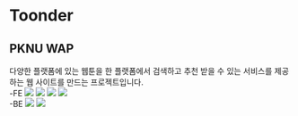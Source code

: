 # Toonder
## PKNU WAP

다양한 플랫폼에 있는 웹툰을 한 플랫폼에서 검색하고 추천 받을 수 있는 서비스를 제공하는 웹 사이트를 만드는 프로젝트입니다.
<br>
-FE
<img src="https://img.shields.io/badge/React-61DAFB?style=flat&logo=React&logoColor=white"/>
<img src="https://img.shields.io/badge/HTML5-E34F26?style=flat-square&logo=html5&logoColor=white"/>
<img src="https://img.shields.io/badge/JavaScript-F7DF1E?style=flat-square&logo=javascript&logoColor=black"/>
<img src="https://img.shields.io/badge/CSS3-1572B6?style=flat-square&logo=css3&logoColor=white"/>
<br>
-BE
<img src="https://img.shields.io/badge/java-007396?style=flat-square&logo=java&logoColor=white"/>
<img src="https://img.shields.io/badge/Spring-6DB33F?style=flat-square&logo=Spring&logoColor=white"/>
